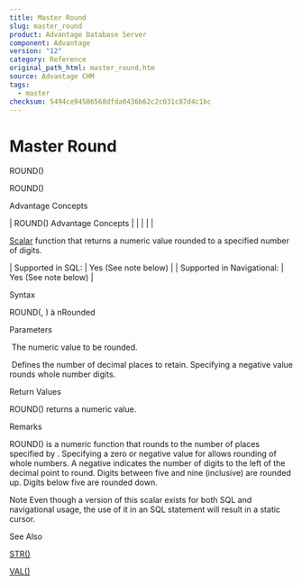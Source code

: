 ```yaml
---
title: Master Round
slug: master_round
product: Advantage Database Server
component: Advantage
version: "12"
category: Reference
original_path_html: master_round.htm
source: Advantage CHM
tags:
  - master
checksum: 5494ce94586568dfda0436b62c2c031c87d4c1bc
---
```


# Master Round

ROUND()

ROUND()

Advantage Concepts

| ROUND()  Advantage Concepts |  |  |  |  |

[Scalar](master_supported_scalar_functions.md) function that returns a numeric value rounded to a specified number of digits.

| Supported in SQL: | Yes (See note below) |
| Supported in Navigational: | Yes (See note below) |

Syntax

ROUND(<nNumber>, <nDecimals>) à nRounded

Parameters

<nNumber>  The numeric value to be rounded.

<nDecimals>  Defines the number of decimal places to retain. Specifying a negative <nDecimals> value rounds whole number digits.

Return Values

ROUND() returns a numeric value.

Remarks

ROUND() is a numeric function that rounds <nNumber> to the number of places specified by <nDecimals>. Specifying a zero or negative value for <nDecimals> allows rounding of whole numbers. A negative <nDecimals> indicates the number of digits to the left of the decimal point to round. Digits between five and nine (inclusive) are rounded up. Digits below five are rounded down.

Note Even though a version of this scalar exists for both SQL and navigational usage, the use of it in an SQL statement will result in a static cursor.

See Also

[STR()](master_str.md)

[VAL()](master_val.md)
